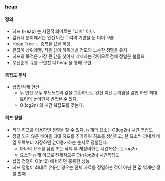 ### heap
#### 정의
- 히프 (Heap) 는 사전적 의미로는 "더미" 이다.
- 컴퓨터 분야에서는 완전 이진 트리의 기반을 둔 더미 모습
- Heap Tree 는 중복된 값을 허용
- 큰값이 상위레벨, 작은 값이 하위레벨 정도의 느슨한 정렬을 유지
- 히프의 목적은 가장 큰 값을 찾아서 삭제하는 것이므로 전체 정렬은 불필요
- 우선순위 큐를 구현할 때 heap 을 통해 구현

#### 복잡도 분석
- 삽입/삭제 연산
  - 두 연산 모두 부모노드와 값을 교환하므로 완전 이진 트리임을 감안 하면 최대 트리의 높이만큼 반복될 수 있다.
  - O(log2n) 의 시간 복잡도를 갖는다.

#### 히프 정렬
- 최대 히프를 이용하면 정렬을 할 수 있다. n 개의 요소는 O(log2n) 시간 복잡도
- 정렬 되지 않은 배여을 최대 히프를 추가하여 히프를 생성하고, 한 요소씩 꺼내서 배열 뒤쪽부터 저장하면 값이증가하는 순서로 정렬된다.
  - 하나의 요소를 삽입 또는 삭제 후 재정비하는 시간복잡도는 log2n
  - 요소가 n 개 이므로 전체적으론 O(n log2n) 시간복잡도
- 삽입 정렬이 O(n^2) 에 비하면 훌륭한 성능
- 히프 정렬이 최대로 유용한 경우는 전체 자료를 정렬하는 것이 아닌 큰 값 몇개만 정렬 할때